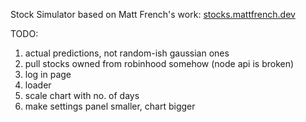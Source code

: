 Stock Simulator based on Matt French's work: [stocks.mattfrench.dev](https://stocks.mattfrench.dev)


TODO:
1. actual predictions, not random-ish gaussian ones
2. pull stocks owned from robinhood somehow (node api is broken)
3. log in page
4. loader
5. scale chart with no. of days
6. make settings panel smaller, chart bigger